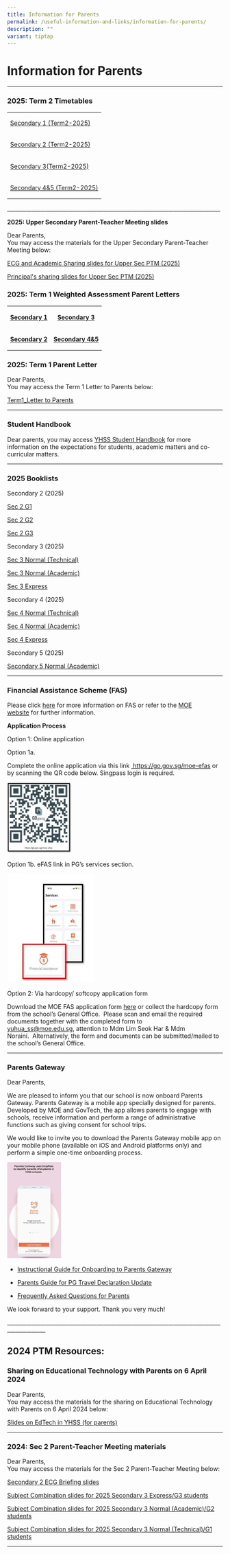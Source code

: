 ```yaml
---
title: Information for Parents
permalink: /useful-information-and-links/information-for-parents/
description: ""
variant: tiptap
---
```

<h1><strong>Information for Parents</strong></h1>
<hr>
<h3>2025: Term 2 Timetables</h3>
<table style="minWidth: 25px">
<colgroup>
<col>
</colgroup>
<tbody>
<tr>
<td rowspan="1" colspan="1">
<p><a href="/files/2025_Term_2_TT_Sec_1.pdf" rel="noopener nofollow" target="_blank">Secondary 1 (Term2-2025)</a>
</p>
</td>
</tr>
<tr>
<td rowspan="1" colspan="1">
<p><a href="/files/2025_Term_2_TT_Sec_2.pdf" rel="noopener nofollow" target="_blank">Secondary 2 (Term2-2025)</a>
</p>
</td>
</tr>
<tr>
<td rowspan="1" colspan="1">
<p><a href="/files/2025_Term_2_TT_Sec_3.pdf" rel="noopener nofollow" target="_blank">Secondary 3(Term2-2025)</a>
</p>
</td>
</tr>
<tr>
<td rowspan="1" colspan="1">
<p><a href="/files/2025_Term_2_TT_Sec_4_and_5.pdf" rel="noopener nofollow" target="_blank">Secondary 4&amp;5 (Term2-2025)</a>
</p>
</td>
</tr>
</tbody>
</table>
<p>______________________________________________________________________________</p>
<p><strong>2025: Upper Secondary Parent-Teacher Meeting slides</strong>
</p>
<p>Dear Parents,
<br>You may access the materials for the Upper Secondary Parent-Teacher Meeting
below:</p>
<p><a href="/files/Slides_for_Upper_Sec_PTM.pdf" rel="noopener nofollow" target="_blank">ECG and Academic Sharing slides for Upper Sec PTM (2025)</a>
</p>
<p><a href="/files/2025_YHSS_Start_Of_Year_Slides_from_P__Upper_Sec_PTM_.pdf" rel="noopener nofollow" target="_blank">Principal's sharing slides for Upper Sec PTM (2025)</a>
</p>
<p></p>
<h3>2025: Term 1 Weighted Assessment Parent Letters</h3>
<table style="minWidth: 50px">
<colgroup>
<col>
<col>
</colgroup>
<tbody>
<tr>
<th rowspan="1" colspan="1">
<p><a href="/files/Sec_1_WA1_Parent_Letter_2025__final_.pdf" rel="noopener noreferrer nofollow" target="_blank">Secondary 1</a>
</p>
</th>
<th rowspan="1" colspan="1">
<p><a href="/files/Sec_3_WA1_Parent_Letter_2025__final_.pdf" rel="noopener noreferrer nofollow" target="_blank">Secondary 3</a>
</p>
</th>
</tr>
<tr>
<td rowspan="1" colspan="1">
<p><strong><a href="/files/Sec_2_WA1_Parent_Letter_2025__final_.pdf" rel="noopener noreferrer nofollow" target="_blank">Secondary 2</a></strong>
</p>
</td>
<td rowspan="1" colspan="1">
<p><strong><a href="/files/Sec_4_and_5_WA1_Parent_Letter_2025__final_.pdf" rel="noopener noreferrer nofollow" target="_blank">Secondary 4&amp;5</a></strong>
</p>
</td>
</tr>
</tbody>
</table>
<h3>2025: Term 1 Parent Letter</h3>
<p>Dear Parents,
<br>You may access the Term 1 Letter to Parents below:</p>
<p><a href="/files/YHSS_2025_Term_1_Letter_31_Dec.pdf" rel="noopener nofollow" target="_blank">Term1_Letter to Parents</a>
</p>
<hr>
<h3>Student Handbook</h3>
<p>Dear parents, you may access <a href="https://sites.google.com/moe.edu.sg/yhss-handbook-site/home?pli=1" rel="noopener noreferrer nofollow" target="_blank">YHSS Student Handbook</a> for
more information on the expectations for students, academic matters and
co-curricular matters.</p>
<hr>
<h3>2025 Booklists</h3>
<p>Secondary 2 (2025)</p>
<p><a href="/files/2025_Sec_2_G1.pdf" rel="noopener noreferrer nofollow" target="_blank">Sec 2 G1</a>
</p>
<p><a href="/files/2025_Sec_2_G2.pdf" rel="noopener noreferrer nofollow" target="_blank">Sec 2 G2</a>
</p>
<p><a href="/files/2025_Sec_2_G3.pdf" rel="noopener noreferrer nofollow" target="_blank">Sec 2 G3</a>
</p>
<p>Secondary 3 (2025)</p>
<p><a href="/files/2025_Sec_3_NT.pdf" rel="noopener noreferrer nofollow" target="_blank">Sec 3 Normal (Technical)</a>
</p>
<p><a href="/files/2025_Sec_3_NA.pdf" rel="noopener noreferrer nofollow" target="_blank">Sec 3 Normal (Academic)</a>
</p>
<p><a href="/files/2025_Sec_3_Exp.pdf" rel="noopener noreferrer nofollow" target="_blank">Sec 3 Express</a>
</p>
<p>Secondary 4 (2025)</p>
<p><a href="/files/2025_Sec_4_NT.pdf" rel="noopener noreferrer nofollow" target="_blank">Sec 4 Normal (Technical)</a>
</p>
<p><a href="/files/2025_Sec_4_NA.pdf" rel="noopener noreferrer nofollow" target="_blank">Sec 4 Normal (Academic)</a>
</p>
<p><a href="/files/2025_Sec_4_Exp.pdf" rel="noopener noreferrer nofollow" target="_blank">Sec 4 Express</a>
</p>
<p>Secondary 5 (2025)</p>
<p><a href="/files/2025_Sec_5__NA_.pdf" rel="noopener noreferrer nofollow" target="_blank">Secondary 5 Normal (Academic)</a>
</p>
<hr>
<h3>Financial Assistance Scheme (FAS)</h3>
<p>Please click&nbsp;<a href="/files/Document_4a_MOE_FAS_pamphlet__EL_.pdf" rel="noopener noreferrer nofollow" target="_blank">here</a>&nbsp;for more
information on FAS or refer to the&nbsp;<a href="https://www.moe.gov.sg/financial-matters/financial-assistance" rel="noopener noreferrer nofollow" target="_blank">MOE website</a>&nbsp;for
further information.</p>
<p><strong>Application Process</strong>
</p>
<p>Option 1: Online application</p>
<p>Option 1a.</p>
<p>Complete the online application via this link&nbsp;<a href="https://go.gov.sg/moe-efas" rel="noopener noreferrer nofollow" target="_blank"> https://go.gov.sg/moe-efas</a>&nbsp;or
by scanning the QR code below.&nbsp;Singpass login is required.</p>
<div class="isomer-image-wrapper">
<img style="width:30%" height="auto" width="100%" src="/images/11111111.jpg">
</div>
<p>Option 1b. eFAS link in PG’s services section.</p>
<div class="isomer-image-wrapper">
<img style="width:40%" height="auto" width="100%" src="/images/122222222.jpg">
</div>
<p>Option 2: Via hardcopy/ softcopy application form</p>
<p>Download the MOE FAS application form&nbsp;<a href="/files/MOE_FAS_Application_Form_2025.pdf" rel="noopener noreferrer nofollow" target="_blank">here</a>&nbsp;or collect
the hardcopy form from the school’s General Office. &nbsp;Please scan and
email the required documents together with the completed form to&nbsp;
<a href="mailto:yuhua_ss@moe.edu.sg" rel="noopener noreferrer nofollow" target="_blank">yuhua_ss@moe.edu.sg</a>,&nbsp;attention to Mdm Lim Seok Har &amp; Mdm
Noraini.&nbsp;&nbsp;Alternatively, the form and documents can be submitted/mailed
to the school’s General Office.</p>
<hr>
<h3>Parents Gateway</h3>
<p>Dear Parents,&nbsp;</p>
<p>We are pleased to inform you that our school is now onboard Parents Gateway.
Parents Gateway is a mobile app specially designed for parents. Developed
by MOE and GovTech, the app allows parents to engage with schools, receive
information and perform a range of administrative functions such as giving
consent for school trips.</p>
<p>We would like to invite you to download the Parents Gateway mobile app
on your mobile phone (available on iOS and Android platforms only) and
perform a simple one-time onboarding process.&nbsp;</p>
<div class="isomer-image-wrapper">
<img style="width:25%" height="auto" width="100%" src="/images/tPG-SingPass.jpg">
</div>
<ul data-tight="true" class="tight">
<li>
<p><a href="/files/Instructional%20Guide%20-%20Parents%20Gateway.pdf" rel="noopener noreferrer nofollow" target="_blank">Instructional Guide for Onboarding to Parents Gateway</a>
</p>
</li>
<li>
<p><a href="/files/Parents%20Guide%20for%20PG%20Travel%20Declaration%20Update%20Particulars%20-%208%20May%2019.pdf" rel="noopener noreferrer nofollow" target="_blank">Parents Guide for PG Travel Declaration Update</a>
</p>
</li>
<li>
<p><a href="/files/Frequently%20Asked%20Questions%20for%20Parents.pdf" rel="noopener noreferrer nofollow" target="_blank">Frequently Asked Questions for Parents</a>
</p>
</li>
</ul>
<p>We look forward to your support. Thank you very much!</p>
<p>____________________________________________________________________________________________</p>
<h2>2024 PTM Resources:</h2>
<h3>Sharing on Educational Technology with Parents on 6 April 2024</h3>
<p>Dear Parents,
<br>You may access the materials for the sharing on Educational Technology
with Parents on 6 April 2024 below:</p>
<p><a href="/files/EdTech_in_YHSS__sharing_with_parents___for_uploading_.pdf" rel="noopener noreferrer nofollow" target="_blank">Slides on EdTech in YHSS (for parents)</a>
</p>
<hr>
<h3>2024: Sec 2 Parent-Teacher Meeting materials</h3>
<p>Dear Parents,
<br>You may access the materials for the Sec 2 Parent-Teacher Meeting below:</p>
<p><a href="/files/ECG_for_Sec_2_22_March_2024.pdf" rel="noopener noreferrer nofollow" target="_blank">Secondary 2 ECG Briefing slides</a>
</p>
<p><a href="/files/2024_Sec_2_PTM_Subject_Combination_for_2025_Sec_3E_22_Mar.pdf" rel="noopener noreferrer nofollow" target="_blank">Subject Combination slides for 2025 Secondary 3 Express/G3 students</a>
</p>
<p><a href="/files/2024_Sec_2_PTM_Subject_Combination_for_2025_Sec_3N_22_Mar.pdf" rel="noopener noreferrer nofollow" target="_blank">Subject Combination slides for 2025 Secondary 3 Normal (Academic)/G2 students</a>
</p>
<p><a href="/files/2024_Sec_2_PTM__Subject_Combination_for_2025_Sec_3T_22_Mar.pdf" rel="noopener noreferrer nofollow" target="_blank">Subject Combination slides for 2025 Secondary 3 Normal (Technical)/G1 students</a>
</p>
<hr>
<p></p>